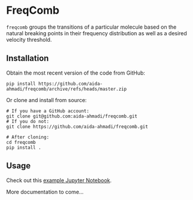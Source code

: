 # FreqComb

`freqcomb` groups the transitions of a particular molecule based on the natural breaking points in their frequency distribution as well as a desired velocity threshold.

## Installation

Obtain the most recent version of the code from GitHub:

```pip install https://github.com/aida-ahmadi/freqcomb/archive/refs/heads/master.zip```

Or clone and install from source:
```
# If you have a GitHub account:
git clone git@github.com:aida-ahmadi/freqcomb.git
# If you do not:
git clone https://github.com/aida-ahmadi/freqcomb.git

# After cloning:
cd freqcomb
pip install .
```

## Usage

Check out this [example Jupyter Notebook](https://github.com/aida-ahmadi/freqcomb/blob/master/examples/lines_in_PPDs.ipynb).

More documentation to come...